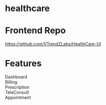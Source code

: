 # healthcare

# Frontend Repo
https://github.com/VTrendZLabs/HealthCare-UI

# Features
Dashboard <br />
Billing <br />
Prescription <br />
TeleConsult <br />
Appointment <br />
